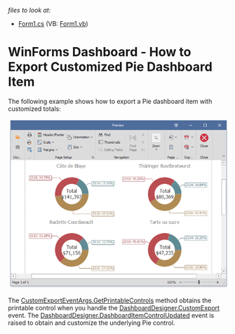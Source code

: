 
_files to look at:_

* [Form1.cs](./CS/piesCustomExport/Form1.cs) (VB: [Form1.vb](./VB/piesCustomExport/Form1.vb))

# WinForms Dashboard - How to Export Customized Pie Dashboard Item

The following example shows how to export a Pie dashboard item with customized totals: 

![pies-custom-export](/images/pies-custom-export.png)

The [CustomExportEventArgs.GetPrintableControls](http://docs.devexpress.devx/Dashboard/DevExpress.DashboardCommon.CustomExportEventArgs.GetPrintableControls?v=20.2) method obtains the printable control when you handle the [DashboardDesigner.CustomExport](http://docs.devexpress.devx/Dashboard/DevExpress.DashboardWin.DashboardDesigner.CustomExport?v=20.2) event. The [DashboardDesigner.DashboardItemControlUpdated](http://docs.devexpress.devx/Dashboard/DevExpress.DashboardWin.DashboardDesigner.DashboardItemControlUpdated?v=20.2) event is raised to obtain and customize the underlying Pie control.
